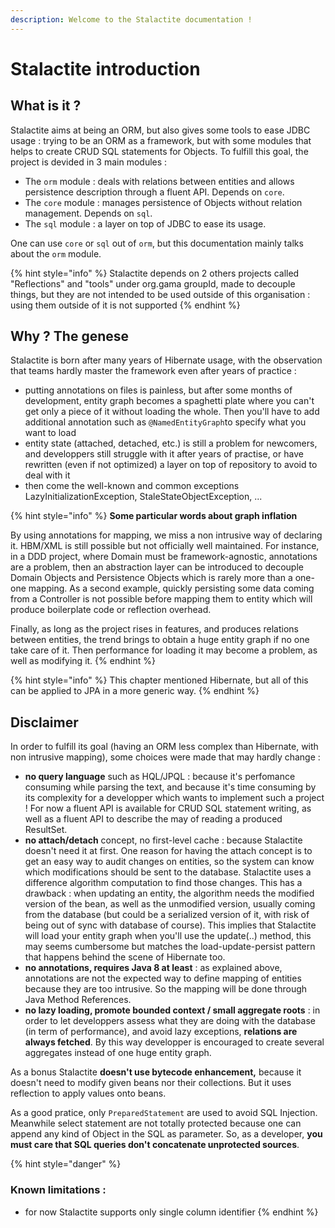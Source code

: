 ```yaml
---
description: Welcome to the Stalactite documentation !
---
```


# Stalactite introduction

## What is it ?

Stalactite aims at being an ORM, but also gives some tools to ease JDBC usage : trying to be an ORM as a framework, but with some modules that helps to create CRUD SQL statements for Objects. To fulfill this goal, the project is devided in 3 main modules :

* The `orm` module : deals with relations between entities and allows persistence description through a fluent API. Depends on `core`.
* The `core` module : manages persistence of Objects without relation management. Depends on `sql`.
* The `sql`  module : a layer on top of JDBC to ease its usage.

One can use `core` or `sql` out of `orm`, but this documentation mainly talks about the `orm` module.

{% hint style="info" %}
Stalactite depends on 2 others projects called "Reflections" and "tools" under org.gama groupId, made to decouple things, but they are not intended to be used outside of this organisation : using them outside of it is not supported
{% endhint %}

## Why ? The genese

Stalactite is born after many years of Hibernate usage, with the observation that teams hardly master the framework even after years of practice :

* putting annotations on files is painless, but after some months of development, entity graph becomes a spaghetti plate where you can't get only a piece of it without loading the whole. Then you'll have to add additional annotation such as `@NamedEntityGraph`to specify what you want to load
* entity state (attached, detached, etc.) is still a problem for newcomers, and developpers still struggle with it after years of practise, or have rewritten (even if not optimized) a layer on top of repository to avoid to deal with it
* then come the well-known and common exceptions LazyInitializationException, StaleStateObjectException, ...

{% hint style="info" %}
**Some particular words about graph inflation**

By using annotations for mapping, we miss a non intrusive way of declaring it. HBM/XML is still possible but not officially well maintained. For instance, in a DDD project, where Domain must be framework-agnostic, annotations are a problem, then an abstraction layer can be introduced to decouple Domain Objects and Persistence Objects which is rarely more than a one-one mapping. As a second example, quickly persisting some data coming from a Controller is not possible before mapping them to entity which will produce boilerplate code or reflection overhead.

Finally, as long as the project rises in features, and produces relations between entities, the trend brings to obtain a huge entity graph if no one take care of it. Then performance for loading it may become a problem, as well as modifying it.
{% endhint %}

{% hint style="info" %}
This chapter mentioned Hibernate, but all of this can be applied to JPA in a more generic way.
{% endhint %}



## Disclaimer

In order to fulfill its goal (having an ORM less complex than Hibernate, with non intrusive mapping), some choices were made that may hardly change :

* **no query language** such as HQL/JPQL : because it's perfomance consuming while parsing the text, and because it's time consuming by its complexity for a developper which wants to implement such a project ! For now a fluent API is available for CRUD SQL statement writing, as well as a fluent API to describe the may of reading a produced ResultSet.
* **no attach/detach** concept, no first-level cache : because Stalactite doesn't need it at first. One reason for having the attach concept is to get an easy way to audit changes on entities, so the system can know which modifications should be sent to the database. Stalactite uses a difference algorithm computation to find those changes. This has a drawback : when updating an entity, the algorithm needs the modified version of the bean, as well as the unmodified version, usually coming from the database (but could be a serialized version of it, with risk of being out of sync with database of course). This implies that Stalactite will load your entity graph when you'll use the update(..) method, this may seems cumbersome but matches the load-update-persist pattern that happens behind the scene of Hibernate too.
* **no annotations, requires Java 8 at least** : as explained above, annotations are not the expected way to define mapping of entities because they are too intrusive. So the mapping will be done through Java Method References.
* **no lazy loading, promote bounded context / small aggregate roots** : in order to let developpers assess what they are doing with the database (in term of performance), and avoid lazy exceptions, **relations are always fetched**. By this way developper is encouraged to create several aggregates instead of one huge entity graph.

As a bonus Stalactite **doesn't use bytecode enhancement,** because it doesn't need to modify given beans nor their collections. But it uses reflection to apply values onto beans.

As a good pratice, only `PreparedStatement` are used to avoid SQL Injection. Meanwhile select statement are not totally protected because one can append any kind of Object in the SQL as parameter. So, as a developer, **you must care that SQL queries don't concatenate unprotected sources**.



{% hint style="danger" %}
### Known limitations :

* for now Stalactite supports only single column identifier
{% endhint %}




